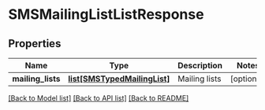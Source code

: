 # SMSMailingListListResponse

## Properties
Name | Type | Description | Notes
------------ | ------------- | ------------- | -------------
**mailing_lists** | [**list[SMSTypedMailingList]**](SMSTypedMailingList.md) | Mailing lists | [optional] 

[[Back to Model list]](../README.md#documentation-for-models) [[Back to API list]](../README.md#documentation-for-api-endpoints) [[Back to README]](../README.md)


